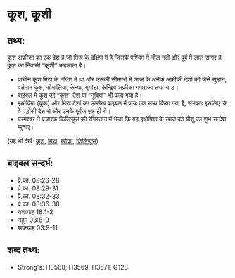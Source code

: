 # कूश, कूशी #

## तथ्य: ##

कूश अफ्रीका का एक देश है जो मिस्र के दक्षिण में है जिसके पश्चिम में नील नदी और पूर्व में लाल सागर है। कूश का निवासी “कूशी” कहलाता है।

* प्राचीन कूश मिस्र के दक्षिण में था और उसकी सीमाओं में आज के अनेक अफ्रीकी देशों को जैसे सूडान, वर्तमान कूश, सोमालिया, केन्या, यूगांडा, केन्द्रिय अफ्रीका गणराज्य तथा चाड। 
* बाइबल में कूश को “कूश” देश या “नूबिया” भी कहा गया है।
* इथोपिया (कूश) और मिस्र देशों का उल्लेख बाइबल में प्रायः एक साथ किया गया है, संभवतः इसलिए कि वे पड़ोसी देश थे और उनके पूर्वज एक ही थे।
* परमेश्वर ने प्रचारक फिलिप्पुस को रेगिस्तान में भेजा कि वह इथोपिया के खोजे को यीशु का शुभ सन्देश सुनाए।

(यह भी देखें: [कूश](../cush.md), [मिस्र](../egypt.md), [खोजा](../eunuch.md), [फिलिप्पुस](../philip.md))

## बाइबल सन्दर्भ: ##

* प्रे.का. 08:26-28
* प्रे.का. 08:29-31
* प्रे.का. 08:32-33
* प्रे.का. 08:36-38
* यशायाह 18:1-2
* नहूम 03:8-9
* सपन्याह 03:9-11

## शब्द तथ्य: ##

* Strong's: H3568, H3569, H3571, G128
